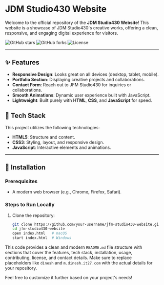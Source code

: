 # JDM Studio430 Website

Welcome to the official repository of the **JDM Studio430 Website**! This website is a showcase of JDM Studio430's creative works, offering a clean, responsive, and engaging digital experience for visitors.

![GitHub stars](https://img.shields.io/github/stars/dineshit27/jdm-studio430-website?style=social)
![GitHub forks](https://img.shields.io/github/forks/dineshit27/jdm-studio430-website?style=social)
![License](https://img.shields.io/github/license/dineshit27/jdm-studio430-website?style=social)



---

## ✨ Features

- **Responsive Design**: Looks great on all devices (desktop, tablet, mobile).
- **Portfolio Section**: Displaying creative projects and collaborations.
- **Contact Form**: Reach out to JFM Studio430 for inquiries or collaborations.
- **Smooth Animations**: Dynamic user experience built with JavaScript.
- **Lightweight**: Built purely with **HTML**, **CSS**, and **JavaScript** for speed.

## 🔧 Tech Stack

This project utilizes the following technologies:

- **HTML5**: Structure and content.
- **CSS3**: Styling, layout, and responsive design.
- **JavaScript**: Interactive elements and animations.

---

## 🚀 Installation

### Prerequisites

- A modern web browser (e.g., Chrome, Firefox, Safari).

### Steps to Run Locally

1. Clone the repository:

   ```bash
   git clone https://github.com/your-username/jfm-studio430-website.git
   cd jfm-studio430-website
   open index.html   # macOS
   start index.html  # Windows


This code provides a clean and modern `README.md` file structure with sections that cover the features, tech stack, installation, usage, contributing, license, and contact details. Make sure to replace placeholders like `dinesh` and `m.dinesh.it27.com` with the actual details for your repository.

Feel free to customize it further based on your project's needs!




